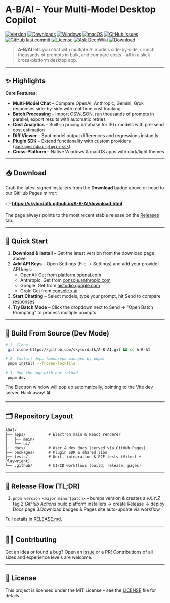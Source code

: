 # A-B/AI – Your Multi-Model Desktop Copilot

[![Version](https://img.shields.io/github/v/release/skylordafk/A-B-AI?include_prereleases&label=Version)](https://github.com/skylordafk/A-B-AI/releases)
[![Downloads](https://img.shields.io/github/downloads/skylordafk/A-B-AI/total?label=Downloads)](https://github.com/skylordafk/A-B-AI/releases)
[![Windows](https://img.shields.io/badge/Windows-0078D6?logo=windows&logoColor=white)](https://skylordafk.github.io/A-B-AI/download.html)
[![macOS](https://img.shields.io/badge/macOS-000000?logo=apple&logoColor=white)](https://skylordafk.github.io/A-B-AI/download.html)
[![GitHub issues](https://img.shields.io/github/issues/skylordafk/A-B-AI?label=Issues)](https://github.com/skylordafk/A-B-AI/issues)
[![GitHub last commit](https://img.shields.io/github/last-commit/skylordafk/A-B-AI)](https://github.com/skylordafk/A-B-AI/commits/master)
[![License](https://img.shields.io/badge/License-MIT-yellow.svg)](LICENSE)
[![Ask DeepWiki](https://deepwiki.com/badge.svg)](https://deepwiki.com/skylordafk/A-B-AI)
[![Download](https://img.shields.io/badge/Download-App-brightgreen?logo=github)](https://skylordafk.github.io/A-B-AI/download.html)

> **A-B/AI** lets you chat with multiple AI models side-by-side, crunch thousands of prompts in bulk, and compare costs – all in a slick cross-platform desktop app.

---

## ✨ Highlights

**Core Features:**

- **Multi-Model Chat** – Compare OpenAI, Anthropic, Gemini, Grok responses side-by-side with real-time cost tracking
- **Batch Processing** – Import CSV/JSON, run thousands of prompts in parallel, export results with automatic retries
- **Cost Analytics** – Built-in pricing database for 30+ models with pre-send cost estimation
- **Diff Viewer** – Spot model output differences and regressions instantly
- **Plugin SDK** – Extend functionality with custom providers ([`packages/abai-plugin-sdk`](packages/abai-plugin-sdk))
- **Cross-Platform** – Native Windows & macOS apps with dark/light themes

---

## 📥 Download

Grab the latest signed installers from the **Download** badge above or head to our GitHub Pages mirror:

👉 **https://skylordafk.github.io/A-B-AI/download.html**

The page always points to the most recent stable release on the [Releases](https://github.com/skylordafk/A-B-AI/releases) tab.

---

## 🚀 Quick Start

1. **Download & Install** – Get the latest version from the download page above
2. **Add API Keys** – Open Settings (File → Settings) and add your provider API keys:
   - OpenAI: Get from [platform.openai.com](https://platform.openai.com/api-keys)
   - Anthropic: Get from [console.anthropic.com](https://console.anthropic.com/)
   - Google: Get from [aistudio.google.com](https://aistudio.google.com/app/apikey)
   - Grok: Get from [console.x.ai](https://console.x.ai/)
3. **Start Chatting** – Select models, type your prompt, hit Send to compare responses
4. **Try Batch Mode** – Click the dropdown next to Send → "Open Batch Prompting" to process multiple prompts

---

## 🔧 Build From Source (Dev Mode)

```bash
# 1. Clone
 git clone https://github.com/skylordafk/A-B-AI.git && cd A-B-AI

# 2. Install deps (monorepo managed by pnpm)
 pnpm install --frozen-lockfile

# 3. Run the app with hot reload
 pnpm dev
```

The Electron window will pop up automatically, pointing to the Vite dev server. Hack away! 🛠️

---

## 🗂️ Repository Layout

```
ABAI/
├── apps/          # Electron main & React renderer
│   ├── main/
│   └── ui/
├── docs/          # User & dev docs (served via GitHub Pages)
├── packages/      # Plugin SDK & shared libs
├── tests/         # Unit, integration & E2E tests (Vitest + Playwright)
└── .github/       # CI/CD workflows (build, release, pages)
```

---

## 🚚 Release Flow (TL;DR)

1. `pnpm version <major|minor|patch>` – bumps version & creates a _vX.Y.Z_ tag 2._GitHub Actions_ build platform installers → create Release → deploy Docs page
   3.Download badges & Pages site auto-update via workflow

Full details in [RELEASE.md](RELEASE.md).

---

## 👩‍💻 Contributing

Got an idea or found a bug? Open an [issue](https://github.com/skylordafk/A-B-AI/issues) or a PR! Contributions of all sizes and experience levels are welcome.

---

## 📝 License

This project is licensed under the MIT License – see the [LICENSE](LICENSE) file for details.
